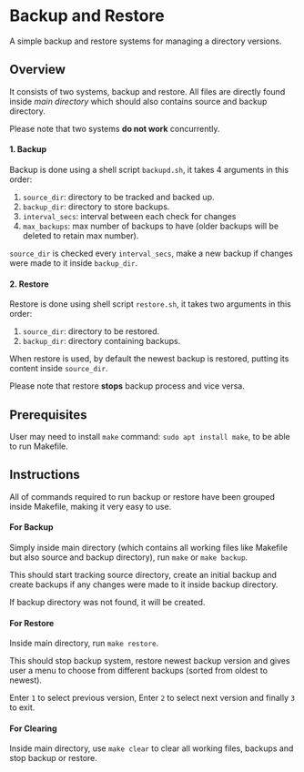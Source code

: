 # Backup and Restore

A simple backup and restore systems for managing a directory versions.

## Overview
It consists of two systems, backup and restore. All files are directly found inside *main directory* which should also contains source and backup directory.

Please note that two systems **do not work** concurrently.
#### 1. Backup
Backup is done using a shell script `backupd.sh`, it takes 4 arguments in this order:
1. `source_dir`: directory to be tracked and backed up.
2. `backup_dir`: directory to store backups.
3. `interval_secs`: interval between each check for changes
4. `max_backups`: max number of backups to have (older backups will be deleted to retain max number).

`source_dir` is checked every `interval_secs`, make a new backup if changes were made to it inside `backup_dir`.

#### 2. Restore
Restore is done using shell script `restore.sh`, it takes two arguments in this order:
1. `source_dir`: directory to be restored.
2. `backup_dir`: directory containing backups.

When restore is used, by default the newest backup is restored, putting its content inside `source_dir`.

Please note that restore **stops** backup process and vice versa.

## Prerequisites
User may need to install `make` command: `sudo apt install make`, to be able to run Makefile.

## Instructions
All of commands required to run backup or restore have been grouped inside Makefile, making it very easy to use.
#### For Backup
Simply inside main directory (which contains all working files like Makefile but also source and backup directory), run `make` or `make backup`.

This should start tracking source directory, create an initial backup and create backups if any changes were made to it inside backup directory.

If backup directory was not found, it will be created.

#### For Restore
Inside main directory, run `make restore`.

This should stop backup system, restore newest backup version and gives user a menu to choose from different backups (sorted from oldest to newest).

Enter `1` to select previous version, Enter `2` to select next version and finally `3` to exit.

#### For Clearing
Inside main directory, use `make clear` to clear all working files, backups and stop backup or restore.
